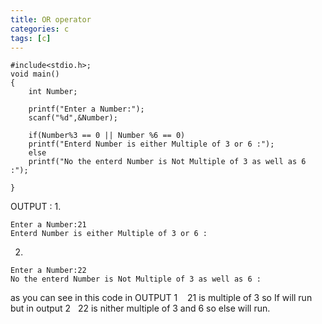 ```yaml
---
title: OR operator
categories: c
tags: [c]
---
```


```
#include<stdio.h>;
void main()
{
    int Number;

    printf("Enter a Number:");
    scanf("%d",&Number);

    if(Number%3 == 0 || Number %6 == 0)
    printf("Enterd Number is either Multiple of 3 or 6 :");
    else
    printf("No the enterd Number is Not Multiple of 3 as well as 6 :");

}
```

OUTPUT :
1.

```
Enter a Number:21
Enterd Number is either Multiple of 3 or 6 :
```

2.

```
Enter a Number:22
No the enterd Number is Not Multiple of 3 as well as 6 :
```

as you can see in this code in OUTPUT 1    21 is multiple of 3 so If will run
but in output 2   22 is nither multiple of 3 and 6 so else will run.
